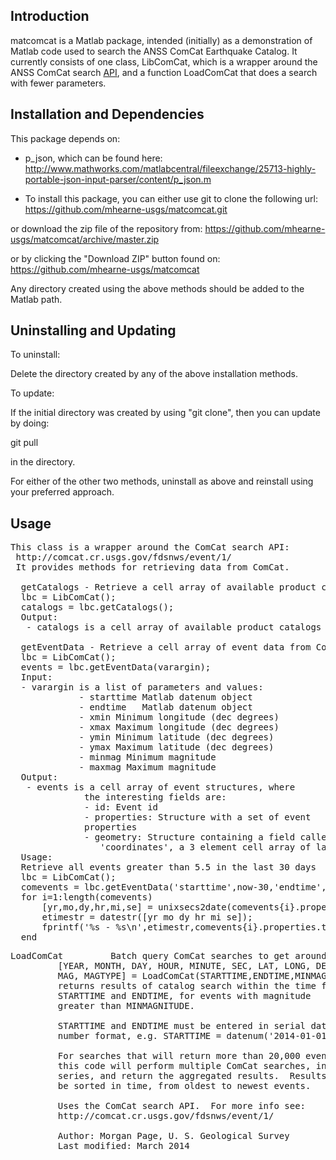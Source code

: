 Introduction
------------

matcomcat is a Matlab package, intended (initially) as a demonstration of Matlab code
used to search the ANSS ComCat Earthquake Catalog.  It currently consists of one class, LibComCat, which
is a wrapper around the ANSS ComCat search  <a href="http://comcat.cr.usgs.gov/fdsnws/event/1/">API</a>, and
a function LoadComCat that does a search with fewer parameters.

Installation and Dependencies
-----------------------------

This package depends on:
 * p_json, which can be found here: 
http://www.mathworks.com/matlabcentral/fileexchange/25713-highly-portable-json-input-parser/content/p_json.m

* To install this package, you can either use git to clone the following url:
https://github.com/mhearne-usgs/matcomcat.git

or download the zip file of the repository from:
https://github.com/mhearne-usgs/matcomcat/archive/master.zip

or by clicking the "Download ZIP" button found on:
https://github.com/mhearne-usgs/matcomcat

Any directory created using the above methods should be added to the Matlab path.

Uninstalling and Updating
-------------------------

To uninstall:

Delete the directory created by any of the above installation methods.

To update:

If the initial directory was created by using "git clone", then you can update
by doing:

git pull

in the directory.

For either of the other two methods, uninstall as above and reinstall using your preferred approach.

Usage
------------
<pre>This class is a wrapper around the ComCat search API:
 http://comcat.cr.usgs.gov/fdsnws/event/1/
 It provides methods for retrieving data from ComCat.
 
  getCatalogs - Retrieve a cell array of available product catalogs.
  lbc = LibComCat();
  catalogs = lbc.getCatalogs();
  Output:
   - catalogs is a cell array of available product catalogs
 
  getEventData - Retrieve a cell array of event data from Comcat.
  lbc = LibComCat();
  events = lbc.getEventData(varargin);
  Input:
  - varargin is a list of parameters and values:
             - starttime Matlab datenum object
             - endtime   Matlab datenum object
             - xmin Minimum longitude (dec degrees)
             - xmax Maximum longitude (dec degrees)
             - ymin Minimum latitude (dec degrees)
             - ymax Maximum latitude (dec degrees)
             - minmag Minimum magnitude
             - maxmag Maximum magnitude
  Output:
   - events is a cell array of event structures, where
              the interesting fields are:
              - id: Event id
              - properties: Structure with a set of event
              properties
              - geometry: Structure containing a field called
                 'coordinates', a 3 element cell array of lat,lon,depth
  Usage:
  Retrieve all events greater than 5.5 in the last 30 days
  lbc = LibComCat();
  comevents = lbc.getEventData('starttime',now-30,'endtime',now,'minmag',5.5);
  for i=1:length(comevents)
      [yr,mo,dy,hr,mi,se] = unixsecs2date(comevents{i}.properties.time/1000); %unix time stamp in ms
      etimestr = datestr([yr mo dy hr mi se]);
      fprintf('%s - %s\n',etimestr,comevents{i}.properties.title);
  end
</pre>

<pre>
LoadComCat         Batch query ComCat searches to get around NEIC 20,000 event limit
         [YEAR, MONTH, DAY, HOUR, MINUTE, SEC, LAT, LONG, DEPTH,
         MAG, MAGTYPE] = LoadComCat(STARTTIME,ENDTIME,MINMAGNITUDE)
         returns results of catalog search within the time frame
         STARTTIME and ENDTIME, for events with magnitude 
         greater than MINMAGNITUDE.
 
         STARTTIME and ENDTIME must be entered in serial date
         number format, e.g. STARTTIME = datenum('2014-01-01 00:00:00')
  
         For searches that will return more than 20,000 events,
         this code will perform multiple ComCat searches, in
         series, and return the aggregated results.  Results will
         be sorted in time, from oldest to newest events.
 
         Uses the ComCat search API.  For more info see: 
         http://comcat.cr.usgs.gov/fdsnws/event/1/
 
         Author: Morgan Page, U. S. Geological Survey
         Last modified: March 2014
</pre>